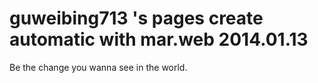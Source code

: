 guweibing713 's pages create automatic with mar.web 2014.01.13
======================

Be the change you wanna see in the world.
